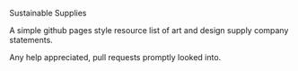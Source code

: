Sustainable Supplies

A simple github pages style resource list of art and design supply company
statements. 

Any help appreciated, pull requests promptly looked into.
